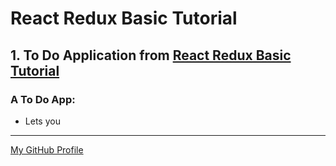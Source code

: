 # React Redux Basic Tutorial

## 1. To Do Application from [React Redux Basic Tutorial](https://redux.js.org/basics/basic-tutorial)

### A To Do App:
* Lets you

---
[My GitHub Profile](https://github.com/skwirowski "Paweł Skwirowski GitHub")


